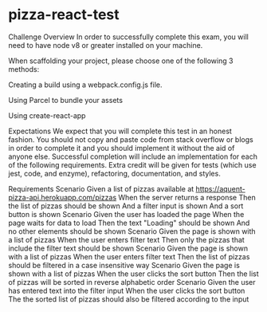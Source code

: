 # pizza-react-test

Challenge Overview
In order to successfully complete this exam, you will need to have node v8 or greater installed on your machine.

When scaffolding your project, please choose one of the following 3 methods:

Creating a build using a webpack.config.js file.

Using Parcel to bundle your assets

Using create-react-app

Expectations
We expect that you will complete this test in an honest fashion. You should not copy and paste code from stack overflow or blogs in order to complete it and you should implement it without the aid of anyone else. Successful completion will include an implementation for each of the following requirements. Extra credit will be given for tests (which use jest, code, and enzyme), refactoring, documentation, and styles.

Requirements
Scenario
Given a list of pizzas available at https://aquent-pizza-api.herokuapp.com/pizzas
When the server returns a response
Then the list of pizzas should be shown
And a filter input is shown
And a sort button is shown
Scenario
Given the user has loaded the page
When the page waits for data to load
Then the text "Loading" should be shown
And no other elements should be shown
Scenario
Given the page is shown with a list of pizzas
When the user enters filter text
Then only the pizzas that include the filter text should be shown
Scenario
Given the page is shown with a list of pizzas
When the user enters filter text
Then the list of pizzas should be filtered in a case insensitive way
Scenario
Given the page is shown with a list of pizzas
When the user clicks the sort button
Then the list of pizzas will be sorted in reverse alphabetic order
Scenario
Given the user has entered text into the filter input
When the user clicks the sort button
The the sorted list of pizzas should also be filtered according to the input
